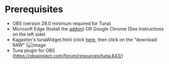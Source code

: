 # Prerequisites

* OBS (version 28.0 minimum required for Tuna)
* Microsoft Edge (Install the [addon](https://microsoftedge.microsoft.com/addons/detail/ytmusic\_obs/fmgcoomclaaobpkbojgpdmjjnkdoebja)) OR Google Chrome (See Instructions on the left side)
* Kagashin's tunaWidget.html (click [here](../Music%20Widget/tunaWidget.html), then click on the "download RAW" )![image](https://github.com/user-attachments/assets/2bc62308-a177-4bfa-9b27-d718b212abbd)
* Tuna plugin for OBS (https://obsproject.com/forum/resources/tuna.843/)
